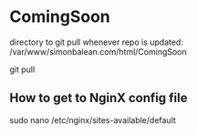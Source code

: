 # ComingSoon

directory to git pull whenever repo is updated:
  /var/www/simonbalean.com/html/ComingSoon

git pull


## How to get to NginX config file

sudo nano /etc/nginx/sites-available/default
